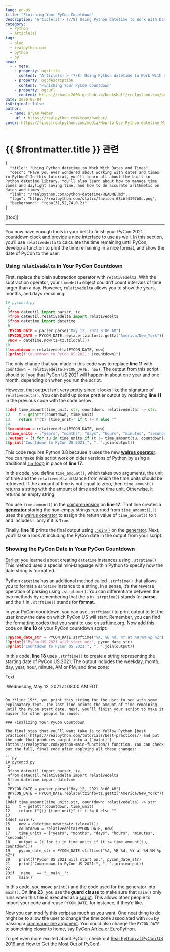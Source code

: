 ```yaml
---
lang: en-US
title: "Finishing Your PyCon Countdown"
description: "Article(s) > (7/8) Using Python datetime to Work With Dates and Times"
category:
  - Python
  - Article(s)
tag:
  - blog
  - realpython.com
  - python
  - py
head:
  - - meta:
    - property: og:title
      content: "Article(s) > (7/8) Using Python datetime to Work With Dates and Times"
    - property: og:description
      content: "Finishing Your PyCon Countdown"
    - property: og:url
      content: https://chanhi2000.github.io/bookshelf/realpython.com/python-datetime/finishing-your-pycon-countdown.html
date: 2020-05-04
isOriginal: false
author:
  - name: Bryan Weber
    url : https://realpython.com/team/bweber/
cover: https://files.realpython.com/media/How-to-Use-Python-datetime-With-Examples_Watermarked.2676ca0aacf2.jpg
---
```


# {{ $frontmatter.title }} 관련

```component VPCard
{
  "title": "Using Python datetime to Work With Dates and Times",
  "desc": "Have you ever wondered about working with dates and times in Python? In this tutorial, you'll learn all about the built-in Python datetime library. You'll also learn about how to manage time zones and daylight saving time, and how to do accurate arithmetic on dates and times.",
  "link": "/realpython.com/python-datetime/README.md",
  "logo": "https://realpython.com/static/favicon.68cbf4197b0c.png",
  "background": "rgba(31,52,74,0.2)"
}
```

[[toc]]

---

<SiteInfo
  name="Using Python datetime to Work With Dates and Times"
  desc="Have you ever wondered about working with dates and times in Python? In this tutorial, you'll learn all about the built-in Python datetime library. You'll also learn about how to manage time zones and daylight saving time, and how to do accurate arithmetic on dates and times."
  url="https://realpython.com/python-datetime#finishing-your-pycon-countdown"
  logo="https://realpython.com/static/favicon.68cbf4197b0c.png"
  preview="https://files.realpython.com/media/How-to-Use-Python-datetime-With-Examples_Watermarked.2676ca0aacf2.jpg"/>

You now have enough tools in your belt to finish your PyCon 2021 countdown clock and provide a nice interface to use as well. In this section, you’ll use `relativedelta` to calculate the time remaining until PyCon, develop a function to print the time remaining in a nice format, and show the date of PyCon to the user.

### Using `relativedelta` in Your PyCon Countdown

First, replace the plain subtraction operator with `relativedelta`. With the subtraction operator, your `timedelta` object couldn’t count intervals of time larger than a day. However, `relativedelta` allows you to show the years, months, and days remaining:

```py
1# pyconcd.py
 2
 3from dateutil import parser, tz
 4from dateutil.relativedelta import relativedelta
 5from datetime import datetime
 6
 7PYCON_DATE = parser.parse("May 12, 2021 8:00 AM")
 8PYCON_DATE = PYCON_DATE.replace(tzinfo=tz.gettz("America/New_York"))
 9now = datetime.now(tz=tz.tzlocal())
10
11countdown = relativedelta(PYCON_DATE, now)
12print(f"Countdown to PyCon US 2021: {countdown}")
```

The only change that you made in this code was to replace **line 11** with `countdown = relativedelta(PYCON_DATE, now)`. The output from this script should tell you that PyCon US 2021 will happen in about one year and one month, depending on when you run the script.

However, that output isn’t very pretty since it looks like the signature of `relativedelta()`. You can build up some prettier output by replacing **line 11** in the previous code with the code below:

```py
11def time_amount(time_unit: str, countdown: relativedelta) -> str:
12    t = getattr(countdown, time_unit)
13    return f"{t} {time_unit}" if t != 0 else ""
14
15countdown = relativedelta(PYCON_DATE, now)
16time_units = ["years", "months", "days", "hours", "minutes", "seconds"]
17output = (t for tu in time_units if (t := time_amount(tu, countdown)))
18print("Countdown to PyCon US 2021:", ", ".join(output))
```

This code requires Python 3.8 because it uses the new [**walrus operator**](https://realpython.com/python38-new-features/#the-walrus-in-the-room-assignment-expressions). You can make this script work on older versions of Python by using a traditional [`for` loop](https://realpython.com/python-for-loop/) in place of **line 17**.

In this code, you define `time_amount()`, which takes two arguments, the unit of time and the `relativedelta` instance from which the time units should be retrieved. If the amount of time is not equal to zero, then `time_amount()` returns a string with the amount of time and the time unit. Otherwise, it returns an empty string.

You use `time_amount()` in the [comprehension](https://realpython.com/list-comprehension-python/) on **line 17**. That line creates a [**generator**](https://realpython.com/introduction-to-python-generators/) storing the non-empty strings returned from `time_amount()`. It uses the [walrus operator](https://realpython.com/python38-new-features/#the-walrus-in-the-room-assignment-expressions) to assign the return value of `time_amount()` to `t` and includes `t` only if it is `True`.

Finally, **line 18** prints the final output using [`.join()`](https://realpython.com/python-string-split-concatenate-join/#going-from-a-list-to-a-string-in-python-with-join) on the [generator](https://realpython.com/courses/python-generators/). Next, you’ll take a look at including the PyCon date in the output from your script.

### Showing the PyCon Date in Your PyCon Countdown

[Earlier](#using-strings-to-create-python-datetime-instances), you learned about creating `datetime` instances using `.strptime()`. This method uses a special mini-language within Python to specify how the date string is formatted.

Python `datetime` has an additional method called `.strftime()` that allows you to format a `datetime` instance to a string. In a sense, it’s the reverse operation of parsing using `.strptime()`. You can differentiate between the two methods by remembering that the `p` in `.strptime()` stands for **parse**, and the `f` in `.strftime()` stands for **format**.

In your PyCon countdown, you can use `.strftime()` to print output to let the user know the date on which PyCon US will start. Remember, you can find the formatting codes that you want to use on [strftime.org](https://strftime.org). Now add this code on **line 18** of your PyCon countdown script:

```py
18pycon_date_str = PYCON_DATE.strftime("%A, %B %d, %Y at %H:%M %p %Z")
19print(f"PyCon US 2021 will start on:", pycon_date_str)
20print("Countdown to PyCon US 2021:", ", ".join(output))
```

In this code, **line 18** uses `.strftime()` to create a string representing the starting date of PyCon US 2021. The output includes the weekday, month, day, year, hour, minute, AM or PM, and time zone:

Text

`Wednesday, May 12, 2021 at 08:00 AM EDT
```

On **line 19**, you print this string for the user to see with some explanatory text. The last line prints the amount of time remaining until the PyCon start date. Next, you’ll finish your script to make it easier for other people to reuse.

### Finalizing Your PyCon Countdown

The final step that you’ll want take is to follow Python [best practices](https://realpython.com/tutorials/best-practices/) and put the code that produces output into a [`main()`](https://realpython.com/python-main-function/) function. You can check out the full, final code after applying all these changes:

```py
1# pyconcd.py
 2
 3from dateutil import parser, tz
 4from dateutil.relativedelta import relativedelta
 5from datetime import datetime
 6
 7PYCON_DATE = parser.parse("May 12, 2021 8:00 AM")
 8PYCON_DATE = PYCON_DATE.replace(tzinfo=tz.gettz("America/New_York"))
 9
10def time_amount(time_unit: str, countdown: relativedelta) -> str:
11    t = getattr(countdown, time_unit)
12    return f"{t} {time_unit}" if t != 0 else ""
13
14def main():
15    now = datetime.now(tz=tz.tzlocal())
16    countdown = relativedelta(PYCON_DATE, now)
17    time_units = ["years", "months", "days", "hours", "minutes", "seconds"]
18    output = (t for tu in time_units if (t := time_amount(tu, countdown)))
19    pycon_date_str = PYCON_DATE.strftime("%A, %B %d, %Y at %H:%M %p %Z")
20    print(f"PyCon US 2021 will start on:", pycon_date_str)
21    print("Countdown to PyCon US 2021:", ", ".join(output))
22
23if __name__ == "__main__":
24    main()
```

In this code, you move `print()` and the code used for the generator into `main()`. On **line 23**, you use the **guard clause** to make sure that `main()` only runs when this file is executed as a [script](https://realpython.com/run-python-scripts/). This allows other people to import your code and reuse `PYCON_DATE`, for instance, if they’d like.

Now you can modify this script as much as you want. One neat thing to do might be to allow the user to change the time zone associated with `now` by passing a [command-line argument](https://realpython.com/python-command-line-arguments/). You could also change the `PYCON_DATE` to something closer to home, say [PyCon Africa](https://realpython.com/pycon-africa-2019-recap/) or [EuroPython](https://europython-society.org/).

To get even more excited about PyCon, check out [Real Python at PyCon US 2019](https://realpython.com/real-python-pycon-us/) and [How to Get the Most Out of PyCon](https://realpython.com/pycon-guide/)!
